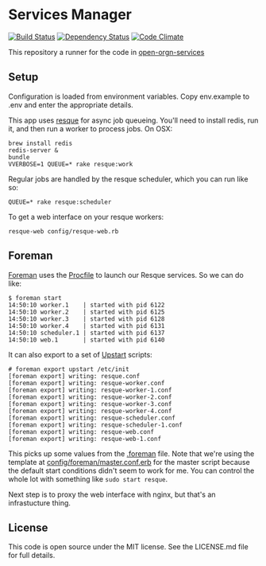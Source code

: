# Services Manager

[![Build Status](http://jenkins.theodi.org/job/services-manager-master/badge/icon)](http://jenkins.theodi.org/job/services-manager-master/)
[![Dependency Status](https://gemnasium.com/theodi/services-manager.png)](https://gemnasium.com/theodi/services-manager)
[![Code Climate](https://codeclimate.com/github/theodi/services-manager.png)](https://codeclimate.com/github/theodi/services-manager)

This repository a runner for the code in [open-orgn-services](https://github.com/theodi/open-orgn-services)

Setup
-----

Configuration is loaded from environment variables. Copy env.example to .env 
and enter the appropriate details.

This app uses [resque](https://github.com/defunkt/resque) for async job queueing. 
You'll need to install redis, run it, and then run a worker to process jobs. On OSX:

    brew install redis
    redis-server &
    bundle
    VVERBOSE=1 QUEUE=* rake resque:work

Regular jobs are handled by the resque scheduler, which you can run like so:

    QUEUE=* rake resque:scheduler

To get a web interface on your resque workers:

    resque-web config/resque-web.rb

Foreman
-------

[Foreman](http://ddollar.github.com/foreman/) uses the [Procfile](https://github.com/theodi/open-orgn-services/blob/feature-53-infrastructure/Procfile) to launch our Resque services. So we can do like:

    $ foreman start
    14:50:10 worker.1    | started with pid 6122
    14:50:10 worker.2    | started with pid 6125
    14:50:10 worker.3    | started with pid 6128
    14:50:10 worker.4    | started with pid 6131
    14:50:10 scheduler.1 | started with pid 6137
    14:50:10 web.1       | started with pid 6140

It can also export to a set of [Upstart](http://upstart.ubuntu.com/) scripts:

    # foreman export upstart /etc/init
    [foreman export] writing: resque.conf
    [foreman export] writing: resque-worker.conf
    [foreman export] writing: resque-worker-1.conf
    [foreman export] writing: resque-worker-2.conf
    [foreman export] writing: resque-worker-3.conf
    [foreman export] writing: resque-worker-4.conf
    [foreman export] writing: resque-scheduler.conf
    [foreman export] writing: resque-scheduler-1.conf
    [foreman export] writing: resque-web.conf
    [foreman export] writing: resque-web-1.conf

This picks up some values from the [.foreman](https://github.com/theodi/open-orgn-services/blob/feature-53-infrastructure/.foreman) file. Note that we're using the template at [config/foreman/master.conf.erb](https://github.com/theodi/open-orgn-services/blob/feature-53-infrastructure/config/foreman/master.conf.erb) for the master script because the default start conditions didn't seem to work for me. You can control the whole lot with something like ```sudo start resque```.

Next step is to proxy the web interface with nginx, but that's an infrastucture thing.

License
-------

This code is open source under the MIT license. See the LICENSE.md file for 
full details.
